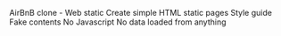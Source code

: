 AirBnB clone - Web static
Create simple HTML static pages
Style guide
Fake contents
No Javascript
No data loaded from anything
